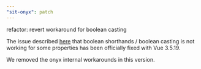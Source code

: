 ```yaml
---
"sit-onyx": patch
---
```


refactor: revert workaround for boolean casting

The issue described [here](https://github.com/SchwarzIT/onyx/issues/3958) that boolean shorthands / boolean casting is not working for some properties has been officially fixed with Vue 3.5.19.

We removed the onyx internal workarounds in this version.
